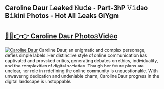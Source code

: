 ## Caroline Daur 𝙻eaked 𝙽u𝚍e - Part-3hP 𝚅𝚒deo B𝚒kini 𝙿hotos - Hot All 𝙻eaks GiYgm

# <h2><a href="http://ld0mof.urlbe.top/?page=Caroline+Daur">🔗🔗👉👉 Caroline Daur P𝚑oto𝚜Vid𝚎o</a></h2>

[![Caroline Daur](https://i.imgur.com/eBuTRDB.gif)](http://ld0mof.urlbe.top/?page=Caroline+Daur)
Caroline Daur, an enigmatic and complex personage, defies simple labels. Her distinctive style of online communication has captivated and provoked critics, generating debates on ethics, individuality, and the complexities of digital societies. Though her future plans are unclear, her role in redefining the online community is unquestionable. With unwavering dedication and undeniable charm, Caroline Daur progress in the digital landscape is unstoppable.
